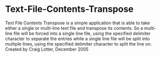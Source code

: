 Text-File-Contents-Transpose
============================

 Text File Contents Transpose is a simple application that is able to take either a single or multi-line text file and transpose its contents. So a multi-line file will be forced into a single line file, using the specified delimiter character to separate the entries while a single line file will be split into multiple lines, using the specified delimiter character to split the line on. Created by Craig Lotter, December 2005
